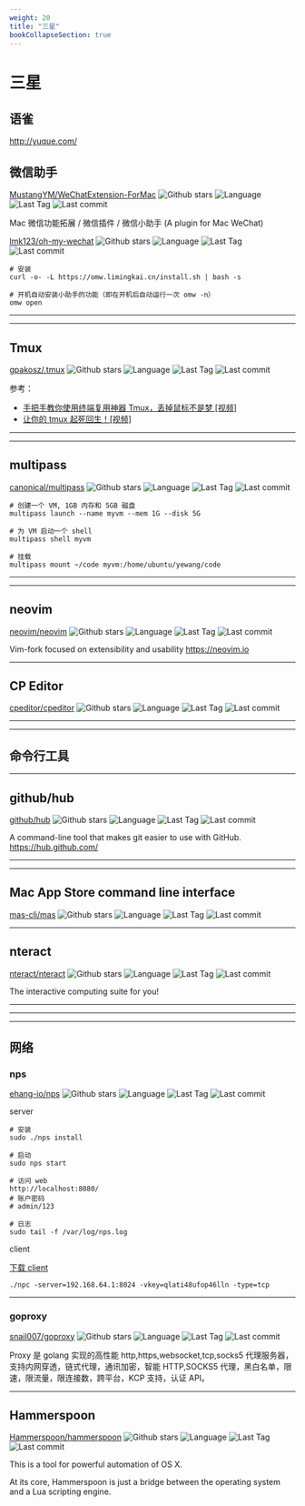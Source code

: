 ```yaml
---
weight: 20
title: "三星"
bookCollapseSection: true
---
```


# 三星

## 语雀

http://yuque.com/

## 微信助手

[MustangYM/WeChatExtension-ForMac](https://github.com/MustangYM/WeChatExtension-ForMac) ![Github stars](https://img.shields.io/github/stars/MustangYM/WeChatExtension-ForMac.svg) ![Language](https://img.shields.io/github/languages/top/MustangYM/WeChatExtension-ForMac.svg) ![Last Tag](https://img.shields.io/github/v/tag/MustangYM/WeChatExtension-ForMac.svg?sort=semver) ![Last commit](https://img.shields.io/github/last-commit/MustangYM/WeChatExtension-ForMac.svg)

Mac 微信功能拓展 / 微信插件 / 微信小助手 (A plugin for Mac WeChat)

[lmk123/oh-my-wechat](https://github.com/lmk123/oh-my-wechat) ![Github stars](https://img.shields.io/github/stars/lmk123/oh-my-wechat.svg) ![Language](https://img.shields.io/github/languages/top/lmk123/oh-my-wechat.svg) ![Last Tag](https://img.shields.io/github/v/tag/lmk123/oh-my-wechat.svg?sort=semver) ![Last commit](https://img.shields.io/github/last-commit/lmk123/oh-my-wechat.svg)

```shell
# 安装
curl -o- -L https://omw.limingkai.cn/install.sh | bash -s

# 开机自动安装小助手的功能（即在开机后自动运行一次 omw -n）
omw open
```

---

---

## Tmux

[gpakosz/.tmux](https://github.com/gpakosz/.tmux) ![Github stars](https://img.shields.io/github/stars/gpakosz/.tmux.svg) ![Language](https://img.shields.io/github/languages/top/gpakosz/.tmux.svg) ![Last Tag](https://img.shields.io/github/v/tag/gpakosz/.tmux.svg?sort=semver) ![Last commit](https://img.shields.io/github/last-commit/gpakosz/.tmux.svg)

参考：

- [手把手教你使用终端复用神器 Tmux，丢掉鼠标不是梦 [视频]](https://zhuanlan.zhihu.com/p/43687973)
- [让你的 tmux 起死回生！[视频]](https://zhuanlan.zhihu.com/p/259640277)

---

---

## multipass

[canonical/multipass](https://github.com/canonical/multipass) ![Github stars](https://img.shields.io/github/stars/canonical/multipass.svg) ![Language](https://img.shields.io/github/languages/top/canonical/multipass.svg) ![Last Tag](https://img.shields.io/github/v/tag/canonical/multipass.svg?sort=semver) ![Last commit](https://img.shields.io/github/last-commit/canonical/multipass.svg)

```shell
# 创建一个 VM, 1GB 内存和 5GB 磁盘
multipass launch --name myvm --mem 1G --disk 5G

# 为 VM 启动一个 shell
multipass shell myvm

# 挂载
multipass mount ~/code myvm:/home/ubuntu/yewang/code
```

---

---

## neovim

[neovim/neovim](https://github.com/neovim/neovim) ![Github stars](https://img.shields.io/github/stars/neovim/neovim.svg) ![Language](https://img.shields.io/github/languages/top/neovim/neovim.svg) ![Last Tag](https://img.shields.io/github/v/tag/neovim/neovim.svg?sort=semver) ![Last commit](https://img.shields.io/github/last-commit/neovim/neovim.svg)

Vim-fork focused on extensibility and usability https://neovim.io

---

## CP Editor

[cpeditor/cpeditor](https://github.com/cpeditor/cpeditor) ![Github stars](https://img.shields.io/github/stars/cpeditor/cpeditor.svg) ![Language](https://img.shields.io/github/languages/top/cpeditor/cpeditor.svg) ![Last Tag](https://img.shields.io/github/v/tag/cpeditor/cpeditor.svg?sort=semver) ![Last commit](https://img.shields.io/github/last-commit/cpeditor/cpeditor.svg)

---

---

## 命令行工具

---

## github/hub

[github/hub](https://github.com/github/hub) ![Github stars](https://img.shields.io/github/stars/github/hub.svg) ![Language](https://img.shields.io/github/languages/top/github/hub.svg) ![Last Tag](https://img.shields.io/github/v/tag/github/hub.svg?sort=semver) ![Last commit](https://img.shields.io/github/last-commit/github/hub.svg)

A command-line tool that makes git easier to use with GitHub. https://hub.github.com/

---

---

## Mac App Store command line interface

[mas-cli/mas](https://github.com/mas-cli/mas) ![Github stars](https://img.shields.io/github/stars/mas-cli/mas.svg) ![Language](https://img.shields.io/github/languages/top/mas-cli/mas.svg) ![Last Tag](https://img.shields.io/github/v/tag/mas-cli/mas.svg?sort=semver) ![Last commit](https://img.shields.io/github/last-commit/mas-cli/mas.svg)

---

## nteract

[nteract/nteract](https://github.com/nteract/nteract) ![Github stars](https://img.shields.io/github/stars/nteract/nteract.svg) ![Language](https://img.shields.io/github/languages/top/nteract/nteract.svg) ![Last Tag](https://img.shields.io/github/v/tag/nteract/nteract.svg?sort=semver) ![Last commit](https://img.shields.io/github/last-commit/nteract/nteract.svg)

The interactive computing suite for you!

---

---

---

## 网络

### nps

[ehang-io/nps](https://github.com/ehang-io/nps) ![Github stars](https://img.shields.io/github/stars/ehang-io/nps.svg) ![Language](https://img.shields.io/github/languages/top/ehang-io/nps.svg) ![Last Tag](https://img.shields.io/github/v/tag/ehang-io/nps.svg?sort=semver) ![Last commit](https://img.shields.io/github/last-commit/ehang-io/nps.svg)

server

```shell
# 安装
sudo ./nps install

# 启动
sudo nps start

# 访问 web
http://localhost:8080/
# 账户密码
# admin/123

# 日志
sudo tail -f /var/log/nps.log
```

client

[下载 client](https://github.com/ehang-io/nps/releases)

```shell
./npc -server=192.168.64.1:8024 -vkey=qlati48ufop46lln -type=tcp
```

---

### goproxy

[snail007/goproxy](https://github.com/snail007/goproxy) ![Github stars](https://img.shields.io/github/stars/snail007/goproxy.svg) ![Language](https://img.shields.io/github/languages/top/snail007/goproxy.svg) ![Last Tag](https://img.shields.io/github/v/tag/snail007/goproxy.svg?sort=semver) ![Last commit](https://img.shields.io/github/last-commit/snail007/goproxy.svg)

Proxy 是 golang 实现的高性能 http,https,websocket,tcp,socks5 代理服务器，支持内网穿透，链式代理，通讯加密，智能 HTTP,SOCKS5 代理，黑白名单，限速，限流量，限连接数，跨平台，KCP 支持，认证 API。

---

## Hammerspoon

[Hammerspoon/hammerspoon](https://github.com/Hammerspoon/hammerspoon) ![Github stars](https://img.shields.io/github/stars/Hammerspoon/hammerspoon.svg) ![Language](https://img.shields.io/github/languages/top/Hammerspoon/hammerspoon.svg) ![Last Tag](https://img.shields.io/github/v/tag/Hammerspoon/hammerspoon.svg?sort=semver) ![Last commit](https://img.shields.io/github/last-commit/Hammerspoon/hammerspoon.svg)

This is a tool for powerful automation of OS X.

At its core, Hammerspoon is just a bridge between the operating system and a Lua scripting engine.
